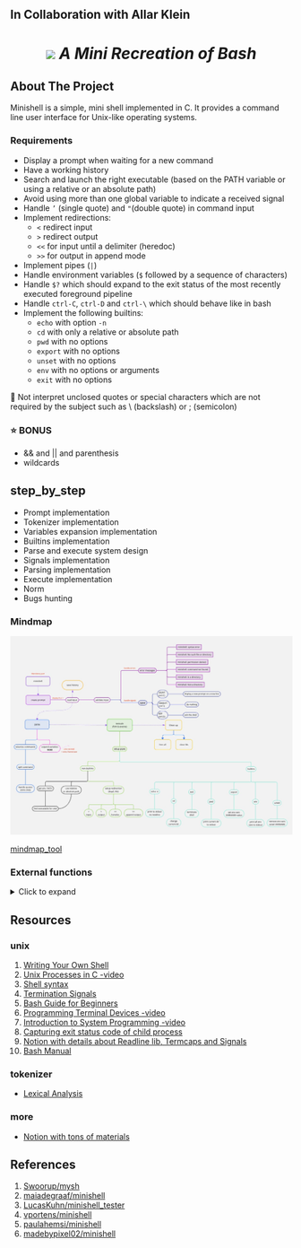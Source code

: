 ## In Collaboration with Allar Klein
<h1 align="center">
	<img src="https://github.com/lkilpela/42-project-badges/blob/main/badges/minishelle.png" />
    <b><i>A Mini Recreation of Bash</i></b><br>

</h1>

## About The Project

Minishell is a simple, mini shell implemented in C. It provides a command line user interface for Unix-like operating systems.

### Requirements
- Display a prompt when waiting for a new command
- Have a working history
- Search and launch the right executable (based on the PATH variable or using a relative or an absolute path)
- Avoid using more than one global variable to indicate a received signal
- Handle `’` (single quote) and `"`(double quote) in command input
- Implement redirections:
	- `<` redirect input
	- `>` redirect output
 	- `<<` for input until a delimiter (heredoc)
  	- `>>` for output in append mode
- Implement pipes (`|`)
- Handle environment variables (`$` followed by a sequence of characters)
- Handle `$?` which should expand to the exit status of the most recently executed foreground pipeline
- Handle `ctrl-C`, `ctrl-D` and `ctrl-\` which should behave like in bash
- Implement the following builtins: 
    - `echo` with option `-n`
    - `cd` with only a relative or absolute path
    - `pwd` with no options
    - `export` with no options
    - `unset` with no options
    - `env` with no options or arguments
    - `exit` with no options

🚫 Not interpret unclosed quotes or special characters which are not required by the subject such as \ (backslash) or ; (semicolon)

### ⭐ BONUS
- && and || and parenthesis
- wildcards

## step_by_step

* Prompt implementation
* Tokenizer implementation
* Variables expansion implementation
* Builtins implementation
* Parse and execute system design
* Signals implementation
* Parsing implementation
* Execute implementation
* Norm
* Bugs hunting

### Mindmap

![mindmap](https://github.com/lkilpela/minishell/blob/main/doc/Mind%20Maps.jpg)

[mindmap_tool](https://miro.com/app/board/uXjVKKB8jvE=/)

### External functions
<details>
  <summary>Click to expand </summary>

| Name | Description |
| --- | --- |
| `libft` | A library of reproduction standard C library functions.|
| `readline` | Reads a line from the terminal and returns it.|
| `rl_clear_history`, `rl_on_new_line`, `rl_replace_line`, `rl_redisplay`, `add_history` | Functions from the readline library used to manipulate the command line history.|
| `printf`| Prints formatted output to stdout.|
| `malloc, free`| Functions for dynamic memory allocation.|
| `write`| Writes data to a file descriptor.|
| `access`| Checks the accessibility of a file.|
| `open, read, close`| Functions to open, read from, and close a file.|
| `fork`| Creates a new process by duplicating the existing process.|
| `wait, waitpid, wait3, wait4`| Functions to make a process wait until its child processes stop or terminate.|
| `signal, sigaction, sigemptyset, sigaddset, kill`| Functions for handling signals.|
| `exit`| Terminates a process.|
| `getcwd, chdir`| Functions to get and change the current working directory.|
| `stat, lstat, fstat`| Functions to get file status.|
| `unlink`| Deletes a name from the filesystem.|
| `execve`| Executes a program.|
| `dup, dup2`| Functions to duplicate a file descriptor.|
| `pipe`| Creates a pipe.|
| `opendir, readdir, closedir`| Functions to open, read from, and close a directory.|
| `strerror, perror`| Functions to handle errors.|
| `isatty, ttyname, ttyslot, ioctl`| Functions for handling terminal I/O.|
| `getenv`| Gets an environment variable.|
| `tcsetattr, tcgetattr`| Functions to get and set terminal attributes.|
| `tgetent, tgetflag, tgetnum, tgetstr, tgoto, tputs`| Functions from the termcap library used for terminal handling.|
	
</details>

## Resources

### unix
1. [Writing Your Own Shell](https://www.cs.purdue.edu/homes/grr/SystemsProgrammingBook/Book/Chapter5-WritingYourOwnShell.pdf)
2. [Unix Processes in C -video](https://www.youtube.com/playlist?list=PLfqABt5AS4FkW5mOn2Tn9ZZLLDwA3kZUY)
3. [Shell syntax](https://pubs.opengroup.org/onlinepubs/009695399/utilities/xcu_chap02.html)
4. [Termination Signals](https://www.gnu.org/software/libc/manual/html_node/Termination-Signals.html)
5. [Bash Guide for Beginners](https://tldp.org/LDP/Bash-Beginners-Guide/html/index.html)
6. [Programming Terminal Devices -video](https://www.youtube.com/watch?v=t5sC6G73oo4)
7. [Introduction to System Programming -video](https://www.youtube.com/watch?v=qThI-U34KYs&list=PL7B2bn3G_wfC-mRpG7cxJMnGWdPAQTViW)
8. [Capturing exit status code of child process](https://stackoverflow.com/questions/27306764/capturing-exit-status-code-of-child-process)
9. [Notion with details about Readline lib, Termcaps and Signals](https://www.notion.so/Minishell-e856e9af377f44b588e5fe120d4b6e2a)
10. [Bash Manual](https://www.gnu.org/software/bash/manual/bash.html)

### tokenizer
* [Lexical Analysis](https://en.wikipedia.org/wiki/Lexical_analysis)

### more
* [Notion with tons of materials](https://www.notion.so/Minishell-Materials-7bbd45a806e04395ab578ca3f805806c)

## References
1. [Swoorup/mysh](https://github.com/Swoorup/mysh)
2. [maiadegraaf/minishell](https://github.com/maiadegraaf/minishell)
3. [LucasKuhn/minishell_tester](https://github.com/LucasKuhn/minishell_tester)
4. [vportens/minishell](https://github.com/vportens/minishell)
5. [paulahemsi/minishell](https://github.com/paulahemsi/minishell)
6. [madebypixel02/minishell](https://github.com/madebypixel02/minishell?tab=readme-ov-file)

